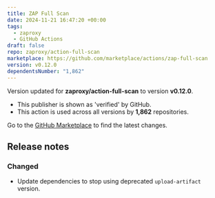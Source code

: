 ```yaml
---
title: ZAP Full Scan
date: 2024-11-21 16:47:20 +00:00
tags:
  - zaproxy
  - GitHub Actions
draft: false
repo: zaproxy/action-full-scan
marketplace: https://github.com/marketplace/actions/zap-full-scan
version: v0.12.0
dependentsNumber: "1,862"
---
```



Version updated for **zaproxy/action-full-scan** to version **v0.12.0**.
- This publisher is shown as 'verified' by GitHub.
- This action is used across all versions by **1,862** repositories.

Go to the [GitHub Marketplace](https://github.com/marketplace/actions/zap-full-scan) to find the latest changes.

## Release notes

### Changed
- Update dependencies to stop using deprecated `upload-artifact` version.
